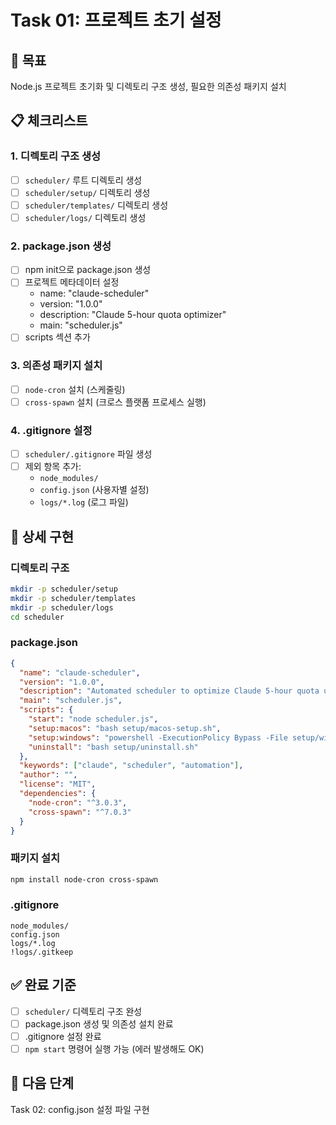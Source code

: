 # Task 01: 프로젝트 초기 설정

## 🎯 목표
Node.js 프로젝트 초기화 및 디렉토리 구조 생성, 필요한 의존성 패키지 설치

## 📋 체크리스트

### 1. 디렉토리 구조 생성
- [ ] `scheduler/` 루트 디렉토리 생성
- [ ] `scheduler/setup/` 디렉토리 생성
- [ ] `scheduler/templates/` 디렉토리 생성
- [ ] `scheduler/logs/` 디렉토리 생성

### 2. package.json 생성
- [ ] npm init으로 package.json 생성
- [ ] 프로젝트 메타데이터 설정
  - name: "claude-scheduler"
  - version: "1.0.0"
  - description: "Claude 5-hour quota optimizer"
  - main: "scheduler.js"
- [ ] scripts 섹션 추가

### 3. 의존성 패키지 설치
- [ ] `node-cron` 설치 (스케줄링)
- [ ] `cross-spawn` 설치 (크로스 플랫폼 프로세스 실행)

### 4. .gitignore 설정
- [ ] `scheduler/.gitignore` 파일 생성
- [ ] 제외 항목 추가:
  - `node_modules/`
  - `config.json` (사용자별 설정)
  - `logs/*.log` (로그 파일)

## 📝 상세 구현

### 디렉토리 구조
```bash
mkdir -p scheduler/setup
mkdir -p scheduler/templates
mkdir -p scheduler/logs
cd scheduler
```

### package.json
```json
{
  "name": "claude-scheduler",
  "version": "1.0.0",
  "description": "Automated scheduler to optimize Claude 5-hour quota usage",
  "main": "scheduler.js",
  "scripts": {
    "start": "node scheduler.js",
    "setup:macos": "bash setup/macos-setup.sh",
    "setup:windows": "powershell -ExecutionPolicy Bypass -File setup/windows-setup.ps1",
    "uninstall": "bash setup/uninstall.sh"
  },
  "keywords": ["claude", "scheduler", "automation"],
  "author": "",
  "license": "MIT",
  "dependencies": {
    "node-cron": "^3.0.3",
    "cross-spawn": "^7.0.3"
  }
}
```

### 패키지 설치
```bash
npm install node-cron cross-spawn
```

### .gitignore
```
node_modules/
config.json
logs/*.log
!logs/.gitkeep
```

## ✅ 완료 기준
- [ ] `scheduler/` 디렉토리 구조 완성
- [ ] package.json 생성 및 의존성 설치 완료
- [ ] .gitignore 설정 완료
- [ ] `npm start` 명령어 실행 가능 (에러 발생해도 OK)

## 📌 다음 단계
Task 02: config.json 설정 파일 구현
